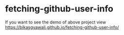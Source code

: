 # fetching-github-user-info


If you want to see the demo of above project view https://bikasgyawali.github.io/fetching-github-user-info/
